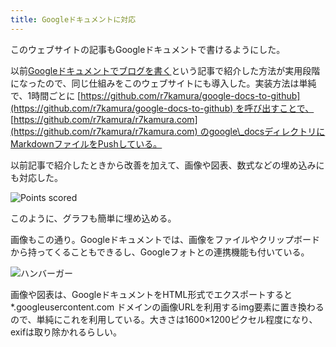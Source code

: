 ```yaml
---
title: Googleドキュメントに対応
---
```

このウェブサイトの記事もGoogleドキュメントで書けるようにした。

以前[Googleドキュメントでブログを書く](https://r7kamura.com/articles/2022-04-30-google-docs-for-blogging)という記事で紹介した方法が実用段階になったので、同じ仕組みをこのウェブサイトにも導入した。実装方法は単純で、1時間ごとに [https://github.com/r7kamura/google-docs-to-github](https://github.com/r7kamura/google-docs-to-github) を呼び出すことで、 [https://github.com/r7kamura/r7kamura.com](https://github.com/r7kamura/r7kamura.com) のgoogle\_docsディレクトリにMarkdownファイルをPushしている。

以前記事で紹介したときから改善を加えて、画像や図表、数式などの埋め込みにも対応した。

![](https://lh3.googleusercontent.com/docs/ADP-6oEgJJIKY3EdHXhtmLUkDvl3xpf8Rl866sJz7zj7DDJ569UUUBS5c7nIbbID8Bp8vgCGqv41rld9-pq_d-vbBBZX47e3YPw1ZP2YzWMpN2ge1krd8vaVo6R8LrfmbX8FlzJPxLMHc1gLTuwet9Cc7FjKDSYiIKYq-cPJhnDn4zvFCrejgVpTuERll26cVZdxOB9euNRkXP8OK6ejzI2dd7MZWYPFEnZGVptjOraCwC7DWotDA1-dAgBWq38BvReGdp758MB663ydEBbBxAu0Sh1EBwRwIoO3953fvOmGGFmswww5zCUvkG2EJ_jM0_Gv-2O8GmUwBsX8KezoflWXyQ5aNBLEpv-tH3Wg71gGvMuotCoDtuwgCRhS-OIiJKg_Mz38kXvUsSbwliW_phCag-EAJLL87qdpkm6GXkcOObNvzVU4KVeGWI3zuBy66s-HDyTGHy7p7n4Xug_sIHw5qp_Izfz_IjWcu6d3POeChT-_84L191BlKHqhd6cmkiooEgHkMgY0Czv97hTQF5hAJq57mZFV8R1O6j0dOE1NMVXPvKc0-0fuUGBoRWh-HyRGwS_wUvR2Ir6rGl8cUgY90IowzF7qal4C42JgOoN6IpQDBzUhPTcEheucRb0z6sm50qKekx724A6b5QvWWcZADKCLucUVRe2KlOhJSCvcOQ3sqF8hqQNchBB-MztSKS9CkNsuEA7vKp2ejaHYitjm-H_FXZJZC-iZpsTXUnFsgm4n2x9YwJGHlPubaR94272EueNc_26m527eOVyO4I72X1Emjl27TY8ViSxRMtahfanWfrUjT-4XeIz8DSUSaCBMQnTA9-i0epmcanqep218C_NSeelRaVRH7sEogMhdPP7wtKIKeSvmb6Fg05btJbmJpYO-iBeE6ufVkQRGgdjat8f90lszkgYtdm3jLzWomlgbeN3N09SuF2adyrfRC4hgR9RMkbp0BXFo0935LDMSY5VzD6UbbuMUOGidBXoQjWKeIsnRCUKk4vNJrNZjSXC7RZQGUFVnN97RTQrX4CiuVxpeuBV1fRLzmAR8m6nTHjestqAaKQ4-Fr_u1XByvcwKSMbNTDWHEpCpxGJwdAUKVp1S4zGmocC6-j675uqUjoLxV4noz-exdZRI5YHhKJJ7E3BXMEQ9fW8qTlJJPHVIoYOef0ERyX4WvN5voNLarf9mRkHBIQvOo0AledErvV8poVCD_DGPpysa_U-hLlJwQKMcoThyzSQoVWUFSeM5nJsjCCjN "Points scored")

このように、グラフも簡単に埋め込める。

画像もこの通り。Googleドキュメントでは、画像をファイルやクリップボードから持ってくることもできるし、Googleフォトとの連携機能も付いている。

![](https://lh3.googleusercontent.com/docs/ADP-6oHtWcEB5xqNLDz2ey5iOjJf6zMUkK20be4Mh8AkAqq_FYvbmaVZWxHxEnlb745j7aOA5Ntk3VoBfDqSknkRWb7ZB4C_bNjTODOWNsNi4nDAkYOShc2zeHPemXDEEVJjnPhZt-JkkwXA15FJFQCjnEx9M5AmCp9RftddkhHgGZmDINolpN7n5kJAw34fDuI-Qw4TXwZXE1xfOM4Gdcqd5AUqsGTr4JESBF-TGft2JMj42up0K8zkEsiVGDaHEzFB3VyDzk8NXi7_qPvRM_fHhqpnOV1NmY1rrxt5NiznXGa1NzJPIO5rshMAaw0hfVz-A_KzhdSchPAtCjdkV-8fwJc7JBx1SPj-aXFr_7N_C6bI14dhjukE8k0r4lNPlAgSoGflofbFVNmGr2WxKnZNVM5D-X6_PEzCBjtsfmY12KzlZ7Z4ZlHi0JueIwXWQ2H3kTzqZp8UcyDR6YRM0vXrB3kevkBu2AqF5LpB2xSinqseRb1xJCdP1EA1k-3ssmog8C70UyI8e6Wesv7zsRzecYIjx66oMP64s3Wpt6_Zp_crigw9FsLnJWeQq_-Azra0YEVY9KSUeEeXoejB2GcmTAbNGYTOaq5WN2h6YYnjwHKIcrY-BJE-2z7Tak1NI44jDELeac6PZwRE0Gt5JLgCO0h6eiey1yR-36E07tROmnNad1YCZb4CIM6VNqunePk1QCR2qdQo8rLBQxy8vJ9BhGGll_gwcG-US1itcEoSfYhXAdUI2LLh8_Wws5Ws8TjD7GaZoh2imgu1V7dMbpLu8gCrqw04JWk28Xlcxv8liUlIagyywIR6v2HPfJsI0fJ3klK1GFwPi0QMSKD4-2HkiXGC2-96ASSIQggNlx4uOr_tlXBjpCS7maH8QVeEitwDZc_5Hh_7KQC1ABg05Woyrzmo3awZYlsz3iFgj_OzCYx4_7ygOq1FRi-HJq_m9Z3LlcD3J1XfxeXPnEtMk8AVjgysoxyX2hhmYyh8_VqOM1S-74vNijsJRDVdARl9X_7s2vlwzVs-Ei84cJu9X7_tpasJKixxlbkVgKU9hdDPep2JlfthufFnsioTRTlp_e8Cd5bgj6o3sm7QUcwLAiKeIgyf7smYsPzRDhEbhjAl0KZnXxI6y0mkOZG76BGC1Cxk2T5BtP8sA1LLlRi-wpZ_yJ5L9BavXIF_3P1ZdRTglnwG0nLgkoaPQISEy95mJofplIVW-7zkyR6k-HxBm7TIJuBszbb8srcK_H4c8N_HDASyHRaP "ハンバーガー")

画像や図表は、GoogleドキュメントをHTML形式でエクスポートすると \*.googleusercontent.com ドメインの画像URLを利用するimg要素に置き換わるので、単純にこれを利用している。大きさは1600×1200ピクセル程度になり、exifは取り除かれるらしい。
